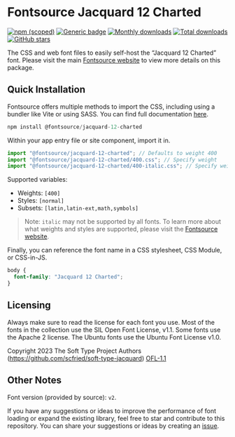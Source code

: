 # Fontsource Jacquard 12 Charted

[![npm (scoped)](https://img.shields.io/npm/v/@fontsource/jacquard-12-charted?color=brightgreen)](https://www.npmjs.com/package/@fontsource/jacquard-12-charted) [![Generic badge](https://img.shields.io/badge/fontsource-passing-brightgreen)](https://github.com/fontsource/fontsource) [![Monthly downloads](https://badgen.net/npm/dm/@fontsource/jacquard-12-charted)](https://github.com/fontsource/fontsource) [![Total downloads](https://badgen.net/npm/dt/@fontsource/jacquard-12-charted)](https://github.com/fontsource/fontsource) [![GitHub stars](https://img.shields.io/github/stars/fontsource/fontsource.svg?style=social&label=Star)](https://github.com/fontsource/fontsource/stargazers)

The CSS and web font files to easily self-host the “Jacquard 12 Charted” font. Please visit the main [Fontsource website](https://fontsource.org/fonts/jacquard-12-charted) to view more details on this package.

## Quick Installation

Fontsource offers multiple methods to import the CSS, including using a bundler like Vite or using SASS. You can find full documentation [here](https://fontsource.org/docs/getting-started/introduction).

```javascript
npm install @fontsource/jacquard-12-charted
```

Within your app entry file or site component, import it in.

```javascript
import "@fontsource/jacquard-12-charted"; // Defaults to weight 400
import "@fontsource/jacquard-12-charted/400.css"; // Specify weight
import "@fontsource/jacquard-12-charted/400-italic.css"; // Specify weight and style
```

Supported variables:
- Weights: `[400]`
- Styles: `[normal]`
- Subsets: `[latin,latin-ext,math,symbols]`

> Note: `italic` may not be supported by all fonts. To learn more about what weights and styles are supported, please visit the [Fontsource website](https://fontsource.org/fonts/jacquard-12-charted).

Finally, you can reference the font name in a CSS stylesheet, CSS Module, or CSS-in-JS.

```css
body {
  font-family: "Jacquard 12 Charted";
}
```

## Licensing
Always make sure to read the license for each font you use. Most of the fonts in the collection use the SIL Open Font License, v1.1. Some fonts use the Apache 2 license. The Ubuntu fonts use the Ubuntu Font License v1.0.

Copyright 2023 The Soft Type Project Authors (https://github.com/scfried/soft-type-jacquard)
[OFL-1.1](https://openfontlicense.org)

## Other Notes
Font version (provided by source): `v2`.

If you have any suggestions or ideas to improve the performance of font loading or expand the existing library, feel free to star and contribute to this repository. You can share your suggestions or ideas by creating an [issue](https://github.com/fontsource/fontsource/issues).